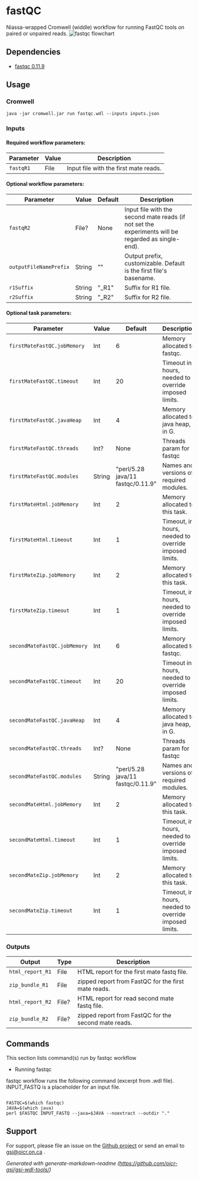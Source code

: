 # fastQC

Niassa-wrapped Cromwell (widdle) workflow for running FastQC tools on paired or unpaired reads.
![fastqc flowchart](docs/fastqc-wf.png)


## Dependencies

* [fastqc 0.11.9](https://www.bioinformatics.babraham.ac.uk/projects/fastqc/)


## Usage

### Cromwell
```
java -jar cromwell.jar run fastqc.wdl --inputs inputs.json
```

### Inputs

#### Required workflow parameters:
Parameter|Value|Description
---|---|---
`fastqR1`|File|Input file with the first mate reads.


#### Optional workflow parameters:
Parameter|Value|Default|Description
---|---|---|---
`fastqR2`|File?|None| Input file with the second mate reads (if not set the experiments will be regarded as single-end).
`outputFileNamePrefix`|String|""|Output prefix, customizable. Default is the first file's basename.
`r1Suffix`|String|"_R1"|Suffix for R1 file.
`r2Suffix`|String|"_R2"|Suffix for R2 file.


#### Optional task parameters:
Parameter|Value|Default|Description
---|---|---|---
`firstMateFastQC.jobMemory`|Int|6|Memory allocated to fastqc.
`firstMateFastQC.timeout`|Int|20|Timeout in hours, needed to override imposed limits.
`firstMateFastQC.javaHeap`|Int|4|Memory allocated to java heap, in G.
`firstMateFastQC.threads`|Int?|None|Threads param for fastqc
`firstMateFastQC.modules`|String|"perl/5.28 java/11 fastqc/0.11.9"|Names and versions of required modules.
`firstMateHtml.jobMemory`|Int|2|Memory allocated to this task.
`firstMateHtml.timeout`|Int|1|Timeout, in hours, needed to override imposed limits.
`firstMateZip.jobMemory`|Int|2|Memory allocated to this task.
`firstMateZip.timeout`|Int|1|Timeout, in hours, needed to override imposed limits.
`secondMateFastQC.jobMemory`|Int|6|Memory allocated to fastqc.
`secondMateFastQC.timeout`|Int|20|Timeout in hours, needed to override imposed limits.
`secondMateFastQC.javaHeap`|Int|4|Memory allocated to java heap, in G.
`secondMateFastQC.threads`|Int?|None|Threads param for fastqc
`secondMateFastQC.modules`|String|"perl/5.28 java/11 fastqc/0.11.9"|Names and versions of required modules.
`secondMateHtml.jobMemory`|Int|2|Memory allocated to this task.
`secondMateHtml.timeout`|Int|1|Timeout, in hours, needed to override imposed limits.
`secondMateZip.jobMemory`|Int|2|Memory allocated to this task.
`secondMateZip.timeout`|Int|1|Timeout, in hours, needed to override imposed limits.


### Outputs

Output | Type | Description
---|---|---
`html_report_R1`|File|HTML report for the first mate fastq file.
`zip_bundle_R1`|File|zipped report from FastQC for the first mate reads.
`html_report_R2`|File?|HTML report for read second mate fastq file.
`zip_bundle_R2`|File?|zipped report from FastQC for the second mate reads.


## Commands
 
 This section lists command(s) run by fastqc workflow
 
 * Running fastqc
 
 fastqc workflow runs the following command (excerpt from .wdl file). INPUT_FASTQ is a placeholder for an input file.
 
 ```
 
 FASTQC=$(which fastqc)
 JAVA=$(which java)
 perl $FASTQC INPUT_FASTQ --java=$JAVA --noextract --outdir "."
 
 ```
 
 ## Support

For support, please file an issue on the [Github project](https://github.com/oicr-gsi) or send an email to gsi@oicr.on.ca .

_Generated with generate-markdown-readme (https://github.com/oicr-gsi/gsi-wdl-tools/)_
